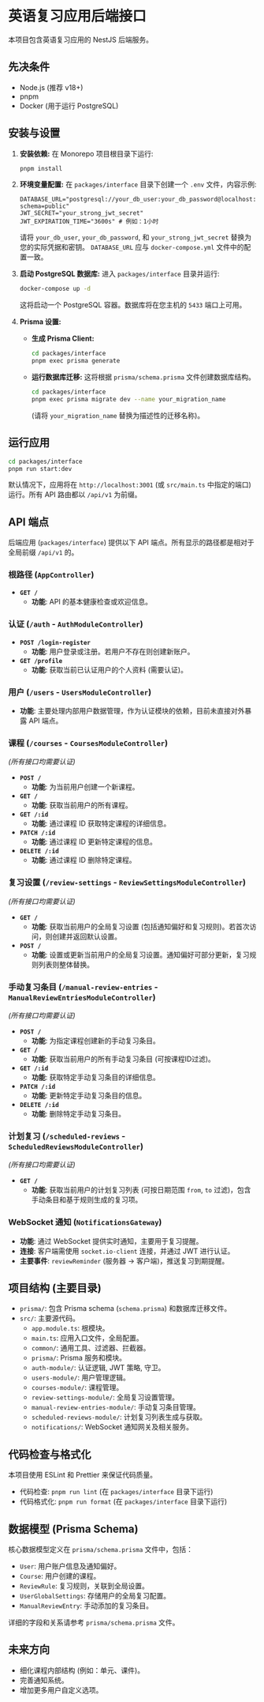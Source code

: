 # 英语复习应用后端接口

本项目包含英语复习应用的 NestJS 后端服务。

## 先决条件

- Node.js (推荐 v18+)
- pnpm
- Docker (用于运行 PostgreSQL)

## 安装与设置

1.  **安装依赖:**
    在 Monorepo 项目根目录下运行:

    ```bash
    pnpm install
    ```

2.  **环境变量配置:**
    在 `packages/interface` 目录下创建一个 `.env` 文件，内容示例:

    ```env
    DATABASE_URL="postgresql://your_db_user:your_db_password@localhost:5433/my_review_app_interface_db?schema=public"
    JWT_SECRET="your_strong_jwt_secret"
    JWT_EXPIRATION_TIME="3600s" # 例如：1小时
    ```

    请将 `your_db_user`, `your_db_password`, 和 `your_strong_jwt_secret` 替换为您的实际凭据和密钥。 `DATABASE_URL` 应与 `docker-compose.yml` 文件中的配置一致。

3.  **启动 PostgreSQL 数据库:**
    进入 `packages/interface` 目录并运行:

    ```bash
    docker-compose up -d
    ```

    这将启动一个 PostgreSQL 容器。数据库将在您主机的 `5433` 端口上可用。

4.  **Prisma 设置:**
    - **生成 Prisma Client:**
      ```bash
      cd packages/interface
      pnpm exec prisma generate
      ```
    - **运行数据库迁移:**
      这将根据 `prisma/schema.prisma` 文件创建数据库结构。
      ```bash
      cd packages/interface
      pnpm exec prisma migrate dev --name your_migration_name
      ```
      (请将 `your_migration_name` 替换为描述性的迁移名称)。

## 运行应用

```bash
cd packages/interface
pnpm run start:dev
```

默认情况下，应用将在 `http://localhost:3001` (或 `src/main.ts` 中指定的端口) 运行。所有 API 路由都以 `/api/v1` 为前缀。

## API 端点

后端应用 (`packages/interface`) 提供以下 API 端点。所有显示的路径都是相对于全局前缀 `/api/v1` 的。

### 根路径 (`AppController`)

- **`GET /`**
  - **功能**: API 的基本健康检查或欢迎信息。

### 认证 (`/auth` - `AuthModuleController`)

- **`POST /login-register`**
  - **功能**: 用户登录或注册。若用户不存在则创建新账户。
- **`GET /profile`**
  - **功能**: 获取当前已认证用户的个人资料 (需要认证)。

### 用户 (`/users` - `UsersModuleController`)

- **功能**: 主要处理内部用户数据管理，作为认证模块的依赖，目前未直接对外暴露 API 端点。

### 课程 (`/courses` - `CoursesModuleController`)

_(所有接口均需要认证)_

- **`POST /`**
  - **功能**: 为当前用户创建一个新课程。
- **`GET /`**
  - **功能**: 获取当前用户的所有课程。
- **`GET /:id`**
  - **功能**: 通过课程 ID 获取特定课程的详细信息。
- **`PATCH /:id`**
  - **功能**: 通过课程 ID 更新特定课程的信息。
- **`DELETE /:id`**
  - **功能**: 通过课程 ID 删除特定课程。

### 复习设置 (`/review-settings` - `ReviewSettingsModuleController`)

_(所有接口均需要认证)_

- **`GET /`**
  - **功能**: 获取当前用户的全局复习设置 (包括通知偏好和复习规则)。若首次访问，则创建并返回默认设置。
- **`POST /`**
  - **功能**: 设置或更新当前用户的全局复习设置。通知偏好可部分更新，复习规则列表则整体替换。

### 手动复习条目 (`/manual-review-entries` - `ManualReviewEntriesModuleController`)

_(所有接口均需要认证)_

- **`POST /`**
  - **功能**: 为指定课程创建新的手动复习条目。
- **`GET /`**
  - **功能**: 获取当前用户的所有手动复习条目 (可按课程ID过滤)。
- **`GET /:id`**
  - **功能**: 获取特定手动复习条目的详细信息。
- **`PATCH /:id`**
  - **功能**: 更新特定手动复习条目的信息。
- **`DELETE /:id`**
  - **功能**: 删除特定手动复习条目。

### 计划复习 (`/scheduled-reviews` - `ScheduledReviewsModuleController`)

_(所有接口均需要认证)_

- **`GET /`**
  - **功能**: 获取当前用户的计划复习列表 (可按日期范围 `from`, `to` 过滤)，包含手动条目和基于规则生成的复习项。

### WebSocket 通知 (`NotificationsGateway`)

- **功能**: 通过 WebSocket 提供实时通知，主要用于复习提醒。
- **连接**: 客户端需使用 `socket.io-client` 连接，并通过 JWT 进行认证。
- **主要事件**: `reviewReminder` (服务器 -> 客户端)，推送复习到期提醒。

## 项目结构 (主要目录)

- `prisma/`: 包含 Prisma schema (`schema.prisma`) 和数据库迁移文件。
- `src/`: 主要源代码。
  - `app.module.ts`: 根模块。
  - `main.ts`: 应用入口文件，全局配置。
  - `common/`: 通用工具、过滤器、拦截器。
  - `prisma/`: Prisma 服务和模块。
  - `auth-module/`: 认证逻辑, JWT 策略, 守卫。
  - `users-module/`: 用户管理逻辑。
  - `courses-module/`: 课程管理。
  - `review-settings-module/`: 全局复习设置管理。
  - `manual-review-entries-module/`: 手动复习条目管理。
  - `scheduled-reviews-module/`: 计划复习列表生成与获取。
  - `notifications/`: WebSocket 通知网关及相关服务。

## 代码检查与格式化

本项目使用 ESLint 和 Prettier 来保证代码质量。

- 代码检查: `pnpm run lint` (在 `packages/interface` 目录下运行)
- 代码格式化: `pnpm run format` (在 `packages/interface` 目录下运行)

## 数据模型 (Prisma Schema)

核心数据模型定义在 `prisma/schema.prisma` 文件中，包括：

- `User`: 用户账户信息及通知偏好。
- `Course`: 用户创建的课程。
- `ReviewRule`: 复习规则，关联到全局设置。
- `UserGlobalSettings`: 存储用户的全局复习配置。
- `ManualReviewEntry`: 手动添加的复习条目。

详细的字段和关系请参考 `prisma/schema.prisma` 文件。

## 未来方向

- 细化课程内部结构 (例如：单元、课件)。
- 完善通知系统。
- 增加更多用户自定义选项。
